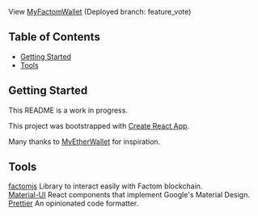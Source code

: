View [MyFactomWallet](https://www.myfactomwallet.com) (Deployed branch: feature_vote)

## Table of Contents

- [Getting Started](#getting-started)
- [Tools](#tools)

## Getting Started

This README is a work in progress.

This project was bootstrapped with [Create React App](https://github.com/facebookincubator/create-react-app).

Many thanks to [MyEtherWallet](https://github.com/MyEtherWallet/) for inspiration.

## Tools

[factomjs](https://github.com/PaulBernier/factomjs)
Library to interact easily with Factom blockchain.  
[Material-UI](https://material-ui.com/) React components that implement Google's Material Design.  
[Prettier](https://prettier.io/) An opinionated code formatter.
